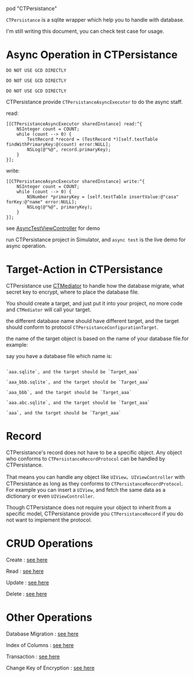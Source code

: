 pod "CTPersistance"

`CTPersistance` is a sqlite wrapper which help you to handle with database.

I'm still writing this document, you can check test case for usage.

Async Operation in CTPersistance
================================

`DO NOT USE GCD DIRECTLY`

`DO NOT USE GCD DIRECTLY`

`DO NOT USE GCD DIRECTLY`

CTPersistance provide `CTPersistanceAsyncExecutor` to do the async staff.

read:

```
[[CTPersistanceAsyncExecutor sharedInstance] read:^{
    NSInteger count = COUNT;
    while (count --> 0) {
        TestRecord *record = (TestRecord *)[self.testTable findWithPrimaryKey:@(count) error:NULL];
        NSLog(@"%@", record.primaryKey);
    }
}];
```

write:

```
[[CTPersistanceAsyncExecutor sharedInstance] write:^{
    NSInteger count = COUNT;
    while (count --> 0) {
        NSNumber *primaryKey = [self.testTable insertValue:@"casa" forKey:@"name" error:NULL];
        NSLog(@"%@", primaryKey);
    }
}];
```

see [AsyncTestViewController](https://github.com/casatwy/CTPersistance/blob/master/CTPersistance/Demo/AsyncTestViewController/AsyncTestViewController.m) for demo

run CTPersistance project in Simulator, and `async test` is the live demo for async operation.

Target-Action in CTPersistance
==============================

CTPersistance use [CTMediator](https://github.com/casatwy/CTMediator) to handle how the database migrate, what secret key to encrypt, where to place the database file.

You should create a target, and just put it into your project, no more code and `CTMediator` will call your target.

the different database name should have different target, and the target should conform to protocol `CTPersistanceConfigurationTarget`. 

the name of the target object is based on the name of your database file.for example:

say you have a database file which name is:

```

`aaa.sqlite`, and the target should be `Target_aaa`

`aaa_bbb.sqlite`, and the target should be `Target_aaa`

`aaa_bbb`, and the target should be `Target_aaa`

`aaa.abc.sqlite`, and the target should be `Target_aaa`

`aaa`, and the target should be `Target_aaa`

```

Record
======

CTPersistance's record does not have to be a specific object. Any object who conforms to `CTPersistanceRecordProtocol` can be handled by CTPersistance.

That means you can handle any object like `UIView`、`UIViewController` with CTPersistance as long as they conforms to `CTPersistanceRecordProtocol`. For example you can insert a `UIView`, and fetch the same data as a dictionary or even `UIViewController`.

Though CTPersistance does not require your object to inherit from a specific model, CTPersistance provide you `CTPersistanceRecord` if you do not want to implement the protocol.

CRUD Operations
===============

Create : [see here](https://github.com/casatwy/CTPersistance/blob/master/CTPersistanceTests/CTPersistanceTestInsert.m)

Read : [see here](https://github.com/casatwy/CTPersistance/blob/master/CTPersistanceTests/CTPersistanceTestFind.m)

Update : [see here](https://github.com/casatwy/CTPersistance/blob/master/CTPersistanceTests/CTPersistanceTestUpdate.m)

Delete : [see here](https://github.com/casatwy/CTPersistance/blob/master/CTPersistanceTests/CTPersistanceTestDelete.m)

Other Operations
================

Database Migration : [see here](https://github.com/casatwy/CTPersistance/blob/master/CTPersistanceTests/CTPersistanceTestMigration.m)

Index of Columns : [see here](https://github.com/casatwy/CTPersistance/blob/master/CTPersistanceTests/CTPersistanceTestTableIndex.m)

Transaction : [see here](https://github.com/casatwy/CTPersistance/blob/master/CTPersistanceTests/CTPersistanceTestTransaction.m)

Change Key of Encryption : [see here](https://github.com/casatwy/CTPersistance/blob/master/CTPersistanceTests/CTPersistanceTestChangeKey.m)
